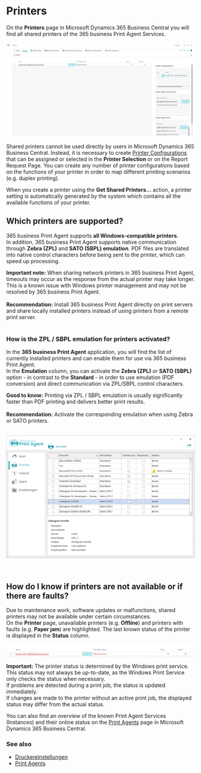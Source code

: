 # Printers

On the **Printers** page in Microsoft Dynamics 365 Business Central you will find all shared printers of the 365 business Print Agent Services.

![Printers](/assets/images/365-business-print-agent/87afe451377b606dffb0d548cac691fcc4c6bdbf02744a21204a1ee825389a30.png)  

Shared printers cannot be used directly by users in Microsoft Dynamics 365 Business Central. Instead, it is necessary to create [Printer Configurations](printer-configuration.md) that can be assigned or selected in the **Printer Selection** or on the Report Request Page.
You can create any number of printer configurations based on the functions of your printer in order to map different printing scenarios (e.g. duplex printing).

When you create a printer using the **Get Shared Printers...** action, a printer setting is automatically generated by the system which contains all the available functions of your printer.

## Which printers are supported?

365 business Print Agent supports **all Windows-compatible printers**.<br>
In addition, 365 business Print Agent supports native communication through **Zebra (ZPL)** and **SATO (SBPL) emulation**. PDF files are translated into native control characters before being sent to the printer, which can speed up processing.

<div class="alert alert-notice">
	<i class="fa-light fa-hand-point-up fa-lg" style="--fa-secondary-color: #FF0000; --fa-primary-color: #111111; --fa-secondary-opacity: 0.7"></i> <strong>Important note:</strong>
	When sharing network printers in 365 business Print Agent, timeouts may occur as the response from the actual printer may take longer.<br>
	This is a known issue with Windows printer management and may not be resolved by 365 business Print Agent.<br><br>
	<strong>Recommendation:</strong> Install 365 business Print Agent directly on print servers and share locally installed printers instead of using printers from a remote print server.
</div>

<br>

### How is the ZPL / SBPL emulation for printers activated?

In the **365 business Print Agent** application, you will find the list of currently installed printers and can enable them for use via 365 business Print Agent.  
In the **Emulation** column, you can activate the **Zebra (ZPL)** or **SATO (SBPL)** option - in contrast to the **Standard** - in order to use emulation (PDF conversion) and direct communication via ZPL/SBPL control characters.

<div class="alert alert-info">
	<i class="fa-duotone fa-thin fa-lightbulb fa-lg" style="--fa-secondary-color: #00b7c3; --fa-primary-color: #111111;"></i> <strong>Good to know:</strong>
	Printing via ZPL / SBPL emulation is usually significantly faster than PDF printing and delivers better print results. <br><br>
	<strong>Recommendation:</strong> Activate the corresponding emulation when using Zebra or SATO printers.
</div>
<br>

![Print Agent Emulation mode selection](/assets/images/365-business-print-agent/f3a6d3399196eee57e21ab24063897c7fb91e03c05e08c8cd7dbc8538804ef53.png)  

<br>

## How do I know if printers are not available or if there are faults?

Due to maintenance work, software updates or malfunctions, shared printers may not be available under certain circumstances.  
On the **Printer** page, unavailable printers (e.g. __Offline__) and printers with faults (e.g. __Paper jam__) are highlighted. The last known status of the printer is displayed in the **Status** column.

![Offline Printer](/assets/images/365-business-print-agent/d0b9f0f4f2d7ac5404b0414ce7a9c9827fc102a43e91af13d1636e411b4dbd7d.png)  

<div class="alert alert-warn">
	<i class="fa-light fa-triangle-exclamation fa-lg"></i> <strong>Important:</strong>
	The printer status is determined by the Windows print service. This status may not always be up-to-date, as the Windows Print Service only checks the status when necessary.<br>
	If problems are detected during a print job, the status is updated immediately.<br>
	If changes are made to the printer without an active print job, the displayed status may differ from the actual status.
</div>

You can also find an overview of the known Print Agent Services (Instances) and their online status on the [Print Agents](print-agent-clients.md) page in Microsoft Dynamics 365 Business Central.


### See also 

 - [Druckereinstellungen](printer-configuration.md)
 - [Print Agents](print-agent-clients.md)
